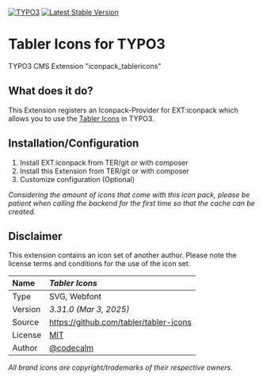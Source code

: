 [![TYPO3](https://img.shields.io/badge/TYPO3-iconpack-%23f49700?style=for-the-badge)](https://extensions.typo3.org/extension/iconpack/)
[![Latest Stable Version](https://img.shields.io/packagist/v/quellenform/t3x-iconpack-tabler-icons?style=for-the-badge)](https://packagist.org/packages/quellenform/t3x-iconpack-tabler-icons)

# Tabler Icons for TYPO3

TYPO3 CMS Extension "iconpack_tablericons"


## What does it do?

This Extension registers an Iconpack-Provider for EXT:iconpack which allows you to use the [Tabler Icons](https://tabler.io/icons) in TYPO3.


## Installation/Configuration

1. Install EXT:iconpack from TER/git or with composer
2. Install this Extension from TER/git or with composer
3. Customize configuration (Optional)

*Considering the amount of icons that come with this icon pack, please be patient when calling the backend for the first time so that the cache can be created.*

## Disclaimer

This extension contains an icon set of another author. Please note the license terms and conditions for the use of the icon set.

| Name    | *Tabler Icons*                                         |
| :------ | :----------------------------------------------------- |
| Type    | SVG, Webfont                               |
| Version | *3.31.0 (Mar 3, 2025)*                                 |
| Source  | https://github.com/tabler/tabler-icons                 |
| License | [MIT](http://opensource.org/licenses/mit-license.html) |
| Author  | [@codecalm](https://github.com/codecalm)               |

*All brand icons are copyright/trademarks of their respective owners.*

